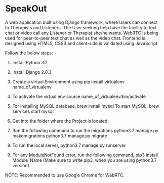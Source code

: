 # SpeakOut
A web application built using Django framework, where Users can connect to Therapists and Listeners. The User seeking help have the facility to text chat or video call any Listener or Therapist she/he wants. WebRTC is being used for peer-to-peer text chat as well as the video chat. Frontend is designed using HTML5, CSS3 and client-side is validated using JavaScript.

Follow the below steps:

1) Install Python 3.7

2) Install Django 2.0.3

3) Create a virtual Environment using 
	 pip install virtualenv name_of_virtualenv
   
4) To activate the virtual env
	 source name_of_virtualenv/bin/activate
  
5) For installing MySQL database, 
	 brew install mysql
   To start MySQL,
	 brew services start mysql
   
6) Get into the folder where the Project is located.

7) Run the following command to run the migrations
	 python3.7 manage.py makemigrations
	 python3.7 manage.py migrate
   
8) To run the local server,
	 python3.7 manage.py runserver
   
9) For any ModuleNotFound error, run the following command,
	 pip3 install Module_Name
	(Make sure to write pip3, when you are using python3.7 version)
	
NOTE: Recommended  to use Google Chrome for WebRTC.
